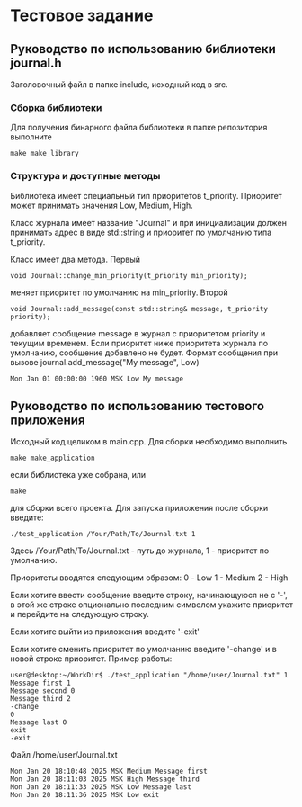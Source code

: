 # Тестовое задание

## Руководство по использованию библиотеки journal.h

Заголовочный файл в папке include, исходный код в src.

### Сборка библиотеки

Для получения бинарного файла библиотеки в папке репозитория выполните
```
make make_library
```

### Структура и доступные методы

Библиотека имеет специальный тип приоритетов t_priority. Приоритет может принимать значения Low, Medium, High.

Класс журнала имеет название "Journal" и при инициализации должен принимать адрес в виде std::string и приоритет по умолчанию типа t_priority.

Класс имеет два метода. Первый
```
void Journal::change_min_priority(t_priority min_priority);
```
меняет приоритет по умолчанию на min_priority.
Второй
```
void Journal::add_message(const std::string& message, t_priority priority);
```
добавляет сообщение message в журнал с приоритетом priority и текущим временем. Если приоритет ниже приоритета журнала по умолчанию, сообщение добавлено не будет.
Формат сообщения при вызове journal.add_message("My message", Low)
```
Mon Jan 01 00:00:00 1960 MSK Low My message
```

## Руководство по использованию тестового приложения

Исходный код целиком в main.cpp. Для сборки необходимо выполнить
```
make make_application
```
если библиотека уже собрана, или
```
make
```
для сборки всего проекта.
Для запуска приложения после сборки введите:
```
./test_application /Your/Path/To/Journal.txt 1
```
Здесь /Your/Path/To/Journal.txt - путь до журнала, 1 - приоритет по умолчанию.

Приоритеты вводятся следующим образом:
0 - Low
1 - Medium
2 - High

Если хотите ввести сообщение введите строку, начинающуюся не с '-', в этой же строке опционально последним символом укажите приоритет и перейдите на следующую строку.

Если хотите выйти из приложения введите '-exit'

Если хотите сменить приоритет по умолчанию введите '-change' и в новой строке приоритет.
Пример работы:
```
user@desktop:~/WorkDir$ ./test_application "/home/user/Journal.txt" 1
Message first 1
Message second 0
Message third 2
-change
0
Message last 0
exit
-exit
```
Файл /home/user/Journal.txt
```
Mon Jan 20 18:10:48 2025 MSK Medium Message first
Mon Jan 20 18:11:03 2025 MSK High Message third
Mon Jan 20 18:11:33 2025 MSK Low Message last
Mon Jan 20 18:11:36 2025 MSK Low exit
```